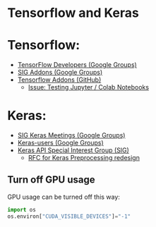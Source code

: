 # Tensorflow and Keras

# Tensorflow:
- [TensorFlow Developers (Google Groups)](https://groups.google.com/a/tensorflow.org/forum/#!forum/developers)
- [SIG Addons (Google Groups)](https://groups.google.com/a/tensorflow.org/forum/#!forum/addons)
- [Tensorflow Addons (GitHub)](https://github.com/tensorflow/addons)
  - [Issue: Testing Jupyter / Colab Notebooks](https://github.com/tensorflow/addons/issues/485)

# Keras:
- [SIG Keras Meetings (Google Groups)](https://groups.google.com/a/tensorflow.org/forum/#!forum/keras-meetings)
- [Keras-users (Google Groups)](https://groups.google.com/forum/#!forum/keras-users)
- [Keras API Special Interest Group (SIG)](https://github.com/keras-team/governance)
  - [RFC for Keras Preprocessing redesign](https://github.com/keras-team/governance/pull/6)

## Turn off GPU usage
GPU usage can be turned off this way:

``` python
import os
os.environ["CUDA_VISIBLE_DEVICES"]="-1" 
```
